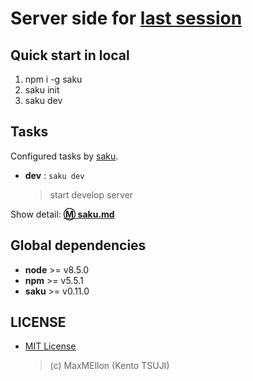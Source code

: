 # Server side for [last session](https://github.com/MaxMEllon/last-session)

Quick start in local
---

1. npm i -g saku
1. saku init
1. saku dev

Tasks
---

Configured tasks by [saku](https://github.com/kt3k/saku).

- **dev** : `saku dev`
  > start develop server

Show detail: **[:m: saku.md](./saku.md)**

Global dependencies
---

- **node** >= v8.5.0
- **npm** >= v5.5.1
- **saku** >= v0.11.0

LICENSE
---

- [MIT License](./LICENSE.txt)
  > (c) MaxMEllon (Kento TSUJI)
